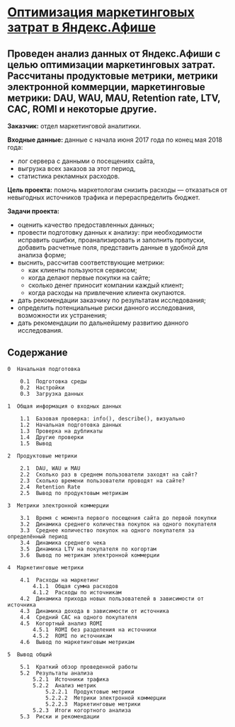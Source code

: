# [Оптимизация маркетинговых затрат в Яндекс.Афише](https://github.com/Nanobelka/Yandex_Praktikum/blob/main/cohort_analysis/cohort_analysis.ipynb)
## Проведен анализ данных от Яндекс.Афиши с целью оптимизации маркетинговых затрат. Рассчитаны продуктовые метрики, метрики электронной коммерции, маркетинговые метрики: DAU, WAU, MAU, Retention rate, LTV, CAC, ROMI и некоторые другие.

**Заказчик:** отдел маркетинговой аналитики.

**Входные данные:** данные с начала июня 2017 года по конец мая 2018 года:  
- лог сервера с данными о посещениях сайта,  
- выгрузка всех заказов за этот период,  
- статистика рекламных расходов.

**Цель проекта:** помочь маркетологам снизить расходы — отказаться от невыгодных источников трафика и перераспределить бюджет.

**Задачи проекта:**  
- оценить качество предоставленных данных;  
- провести подготовку данных к анализу: при необходимости исправить ошибки, проанализировать и заполнить пропуски, добавить расчетные поля, представить данные в удобной для анализа форме;  
- выснить, рассчитав соответствующие метрики:  
    - как клиенты пользуются сервисом;  
    - когда делают первые покупки на сайте;  
    - сколько денег приносит компании каждый клиент;  
    - когда расходы на привлечение клиента окупаются.  
- дать рекомендации заказчику по результатам исследования;  
- определить потенциальные риски данного исследования, возможности их устранения;  
- дать рекомендации по дальнейшему развитию данного исследования.

## Содержание

    0  Начальная подготовка

        0.1  Подготовка среды
        0.2  Настройки
        0.3  Загрузка данных

    1  Общая информация о входных данных

        1.1  Базовая проверка: info(), describe(), визуально
        1.2  Начальная подготовка данных
        1.3  Проверка на дубликаты
        1.4  Другие проверки
        1.5  Вывод

    2  Продуктовые метрики

        2.1  DAU, WAU и MAU
        2.2  Сколько раз в среднем пользователи заходят на сайт?
        2.3  Сколько времени пользователи проводят на сайте?
        2.4  Retention Rate
        2.5  Вывод по продуктовым метрикам

    3  Метрики электронной коммерции

        3.1  Время с момента первого посещения сайта до первой покупки
        3.2  Динамика среднего количества покупок на одного покупателя
        3.3  Среднее количество покупок на одного покупателя за определённый период
        3.4  Динамика среднего чека
        3.5  Динамика LTV на покупателя по когортам
        3.6  Вывод по метрикам электронной коммерции

    4  Маркетинговые метрики

        4.1  Расходы на маркетинг
            4.1.1  Общая сумма расходов
            4.1.2  Расходы по источникам
        4.2  Динамика прихода новых пользователей в зависимости от источника
        4.3  Динамика дохода в зависимости от источника
        4.4  Средний CAC на одного покупателя
        4.5  Когортный анализ ROMI
            4.5.1  ROMI без разделения на источники
            4.5.2  ROMI по источникам
        4.6  Вывод по маркетинговым метрикам

    5  Вывод общий

        5.1  Краткий обзор проведенной работы
        5.2  Результаты анализа
            5.2.1  Источники трафика
            5.2.2  Анализ метрик
                5.2.2.1  Продуктовые метрики
                5.2.2.2  Метрики электронной коммерции
                5.2.2.3  Маркетинговые метрики
            5.2.3  Итоги когортного анализа
        5.3  Риски и рекомендации
